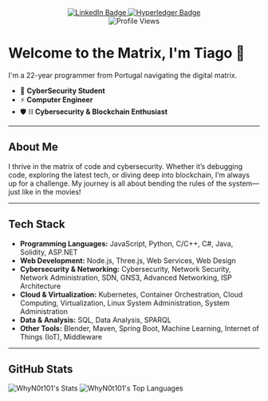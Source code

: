 <div align="center">
  <!-- Social Badges -->
  <a href="https://www.linkedin.com/in/tiago-pereira-4763ab252/">
    <img src="https://img.shields.io/badge/LinkedIn-Connect-blue?style=for-the-badge&logo=linkedin" alt="LinkedIn Badge"/>
  </a>
  <a href="https://gist.github.com/WhyN0t101">
    <img src="https://img.shields.io/badge/Hyperledger-Explore-2F3134?style=for-the-badge&logo=hyperledger&logoColor=white" alt="Hyperledger Badge"/>
  </a>
</div>

<div align="center">
  <img src="https://komarev.com/ghpvc/?username=WhyN0t101&style=flat-square&color=blue" alt="Profile Views"/>
</div>

# Welcome to the Matrix, I'm Tiago 👋

I'm a 22-year programmer from Portugal navigating the digital matrix.

- 💾 **CyberSecurity Student**  
- ⚡ **Computer Engineer**
- 🛡️ ⛓️ **Cybersecurity & Blockchain Enthusiast**

---

## About Me

I thrive in the matrix of code and cybersecurity. Whether it’s debugging code, exploring the latest tech, or diving deep into blockchain, I’m always up for a challenge. My journey is all about bending the rules of the system—just like in the movies!

---

## Tech Stack

- **Programming Languages:** JavaScript, Python, C/C++, C#, Java, Solidity, ASP.NET
- **Web Development:** Node.js, Three.js, Web Services, Web Design
- **Cybersecurity & Networking:** Cybersecurity, Network Security, Network Administration, SDN, GNS3, Advanced Networking, ISP Architecture
- **Cloud & Virtualization:** Kubernetes, Container Orchestration, Cloud Computing, Virtualization, Linux System Administration, System Administration
- **Data & Analysis:** SQL, Data Analysis, SPARQL
- **Other Tools:** Blender, Maven, Spring Boot, Machine Learning, Internet of Things (IoT), Middleware

---

## GitHub Stats

![WhyN0t101's Stats](https://github-readme-stats.vercel.app/api?username=WhyN0t101&theme=tokyonight&show_icons=true&hide_border=true&count_private=true)
![WhyN0t101's Top Languages](https://github-readme-stats.vercel.app/api/top-langs/?username=WhyN0t101&theme=tokyonight&show_icons=true&hide_border=true&layout=compact)
